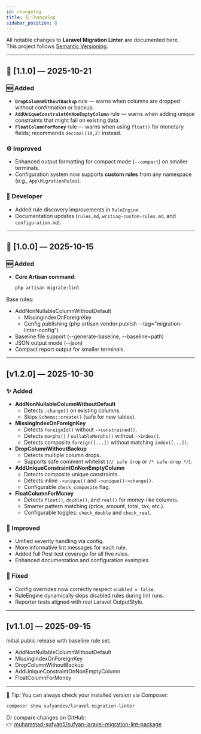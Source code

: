```yaml
---
id: changelog
title: 🗓️ Changelog
sidebar_position: 8
---
```


All notable changes to **Laravel Migration Linter** are documented here.  
This project follows [Semantic Versioning](https://semver.org/).

---

## 🧩 [1.1.0] — 2025-10-21

### 🆕 Added
- **`DropColumnWithoutBackup`** rule — warns when columns are dropped without confirmation or backup.  
- **`AddUniqueConstraintOnNonEmptyColumn`** rule — warns when adding unique constraints that might fail on existing data.  
- **`FloatColumnForMoney`** rule — warns when using `float()` for monetary fields; recommends `decimal(10,2)` instead.

### ⚙️ Improved
- Enhanced output formatting for compact mode (`--compact`) on smaller terminals.  
- Configuration system now supports **custom rules** from any namespace (e.g., `App\MigrationRules`).  

### 🧰 Developer
- Added rule discovery improvements in `RuleEngine`.  
- Documentation updates (`rules.md`, `writing-custom-rules.md`, and `configuration.md`).

---

## 🚀 [1.0.0] — 2025-10-15

### 🆕 Added
- **Core Artisan command:**
  ```bash
  php artisan migrate:lint
  ```
Base rules:
- AddNonNullableColumnWithoutDefault
  - MissingIndexOnForeignKey
  - Config publishing (php artisan vendor:publish --tag="migration-linter-config")
- Baseline file support (--generate-baseline, --baseline=path)
- JSON output mode (--json)
- Compact report output for smaller terminals.
---

## [v1.2.0] — 2025-10-30

### ✨ Added
- **AddNonNullableColumnWithoutDefault**
  - Detects `.change()` on existing columns.
  - Skips `Schema::create()` (safe for new tables).
- **MissingIndexOnForeignKey**
  - Detects `foreignId()` without `->constrained()`.
  - Detects `morphs()` / `nullableMorphs()` without `->index()`.
  - Detects composite `foreign([...])` without matching `index([...])`.
- **DropColumnWithoutBackup**
  - Detects multiple column drops.
  - Supports safe comment whitelist (`// safe drop` or `/* safe-drop */`).
- **AddUniqueConstraintOnNonEmptyColumn**
  - Detects composite unique constraints.
  - Detects inline `->unique()` and `->unique()->change()`.
  - Configurable `check_composite` flag.
- **FloatColumnForMoney**
  - Detects `float()`, `double()`, and `real()` for money-like columns.
  - Smarter pattern matching (price, amount, total, tax, etc.).
  - Configurable toggles: `check_double` and `check_real`.

### 🧰 Improved
- Unified severity handling via config.
- More informative lint messages for each rule.
- Added full Pest test coverage for all five rules.
- Enhanced documentation and configuration examples.

### 🐛 Fixed
- Config overrides now correctly respect `enabled = false`.
- RuleEngine dynamically skips disabled rules during lint runs.
- Reporter tests aligned with real Laravel OutputStyle.

---

## [v1.1.0] — 2025-09-15
Initial public release with baseline rule set:
- AddNonNullableColumnWithoutDefault
- MissingIndexOnForeignKey
- DropColumnWithoutBackup
- AddUniqueConstraintOnNonEmptyColumn
- FloatColumnForMoney

---

🧠 Tip: You can always check your installed version via Composer:
```bash
composer show sufyandev/laravel-migration-linter
```
Or compare changes on GitHub:  
👉 <a href="https://github.com/muhammad-sufyan5/sufyan-laravel-migration-lint-package" target="_blank">muhammad-sufyan5/sufyan-laravel-migration-lint-package</a>

